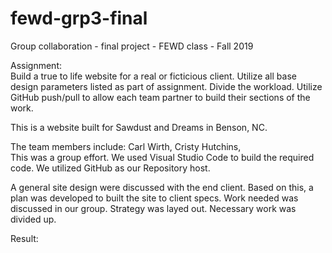 # fewd-grp3-final
Group collaboration - final project - FEWD class - Fall 2019  

 Assignment:  
    Build a true to life website for a real or ficticious client.  Utilize all base design parameters listed as part of assignment.  Divide the workload.  Utilize GitHub push/pull to allow each team partner to build their sections of the work.  

 This is a website built for Sawdust and Dreams in Benson, NC. 
 
 The team members include: Carl Wirth, Cristy Hutchins,  
    This was a group effort.  We used Visual Studio Code to build the required code.  We utilized GitHub as our Repository host.  

A general site design were discussed with the end client.  Based on this, a plan was developed to built the site to client specs.  Work needed was discussed in our group.  Strategy was layed out.  Necessary work was divided up.  

Result:  

